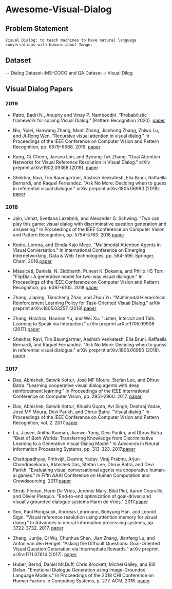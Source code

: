 
# Awesome-Visual-Dialog

## Problem Statement
    Visual Dialog: to teach machines to have natural language conversations with humans about Image.

## Dataset

--  Dialog Dataset-:MS-COCO and QA Dataset -: Visual Dilog

## Visual Dialog Papers


### 2019
- Patro, Badri N., Anupriy and Vinay P. Namboodiri. “Probabilistic framework for solving Visual Dialog.” (Pattern Recognition 2020). [paper](https://arxiv.org/pdf/1909.04800.pdf)

- Niu, Yulei, Hanwang Zhang, Manli Zhang, Jianhong Zhang, Zhiwu Lu, and Ji-Rong Wen. "Recursive visual attention in visual dialog." In Proceedings of the IEEE Conference on Computer Vision and Pattern Recognition, pp. 6679-6688. 2019. [paper](http://openaccess.thecvf.com/content_CVPR_2019/html/Niu_Recursive_Visual_Attention_in_Visual_Dialog_CVPR_2019_paper.html)

- Kang, Gi-Cheon, Jaeseo Lim, and Byoung-Tak Zhang. "Dual Attention Networks for Visual Reference Resolution in Visual Dialog." arXiv preprint arXiv:1902.09368 (2019). [paper](https://arxiv.org/abs/1902.09368)

- Shekhar, Ravi, Tim Baumgartner, Aashish Venkatesh, Elia Bruni, Raffaella Bernardi, and Raquel Fernandez. "Ask No More: Deciding when to guess in referential visual dialogue." arXiv preprint arXiv:1805.06960 (2018). [paper](https://arxiv.org/abs/1805.06960)

### 2018
- Jain, Unnat, Svetlana Lazebnik, and Alexander G. Schwing. "Two can play this game: visual dialog with discriminative question generation and answering." In Proceedings of the IEEE Conference on Computer Vision and Pattern Recognition, pp. 5754-5763. 2018.[paper](http://openaccess.thecvf.com/content_cvpr_2018/html/Jain_Two_Can_Play_CVPR_2018_paper.html)


- Kodra, Lorena, and Elinda Kajo Meçe. "Multimodal Attention Agents in Visual Conversation." In International Conference on Emerging Internetworking, Data & Web Technologies, pp. 584-596. Springer, Cham, 2018.[paper](https://link.springer.com/chapter/10.1007/978-3-319-75928-9_52)


- Massiceti, Daniela, N. Siddharth, Puneet K. Dokania, and Philip HS Torr. "FlipDial: A generative model for two-way visual dialogue." In Proceedings of the IEEE Conference on Computer Vision and Pattern Recognition, pp. 6097-6105. 2018.[paper](http://openaccess.thecvf.com/content_cvpr_2018/html/Massiceti_FlipDial_A_Generative_CVPR_2018_paper.html)

- Zhang, Jiaping, Tiancheng Zhao, and Zhou Yu. "Multimodal Hierarchical Reinforcement Learning Policy for Task-Oriented Visual Dialog." arXiv preprint arXiv:1805.03257 (2018).[paper](https://arxiv.org/abs/1805.03257)

- Zhang, Haichao, Haonan Yu, and Wei Xu. "Listen, Interact and Talk: Learning to Speak via Interaction." arXiv preprint arXiv:1705.09906 (2017).[paper](http://papers.nips.cc/paper/6962-visual-reference-resolution-using-attention-memory-for-visual-dialog)

- Shekhar, Ravi, Tim Baumgartner, Aashish Venkatesh, Elia Bruni, Raffaella Bernardi, and Raquel Fernandez. "Ask No More: Deciding when to guess in referential visual dialogue." arXiv preprint arXiv:1805.06960 (2018). [paper](https://arxiv.org/abs/1805.06960)


### 2017
- Das, Abhishek, Satwik Kottur, José MF Moura, Stefan Lee, and Dhruv Batra. "Learning cooperative visual dialog agents with deep reinforcement learning." In Proceedings of the IEEE International Conference on Computer Vision, pp. 2951-2960. 2017. [paper](http://openaccess.thecvf.com/content_iccv_2017/html/Das_Learning_Cooperative_Visual_ICCV_2017_paper.html)

- Das, Abhishek, Satwik Kottur, Khushi Gupta, Avi Singh, Deshraj Yadav, José MF Moura, Devi Parikh, and Dhruv Batra. "Visual dialog." In Proceedings of the IEEE Conference on Computer Vision and Pattern Recognition, vol. 2. 2017.[paper](http://openaccess.thecvf.com/content_cvpr_2017/html/Das_Visual_Dialog_CVPR_2017_paper.html)

- Lu, Jiasen, Anitha Kannan, Jianwei Yang, Devi Parikh, and Dhruv Batra. "Best of Both Worlds: Transferring Knowledge from Discriminative Learning to a Generative Visual Dialog Model." In Advances in Neural Information Processing Systems, pp. 313-323. 2017.[paper](http://papers.nips.cc/paper/6635-best-of-both-worlds-transferring-knowledge-from-discriminative-learning-to-a-generative-visual-dialog-model)

- Chattopadhyay, Prithvijit, Deshraj Yadav, Viraj Prabhu, Arjun Chandrasekaran, Abhishek Das, Stefan Lee, Dhruv Batra, and Devi Parikh. "Evaluating visual conversational agents via cooperative human-ai games." In Fifth AAAI Conference on Human Computation and Crowdsourcing. 2017.[paper](https://www.aaai.org/ocs/index.php/HCOMP/HCOMP17/paper/view/15936)

- Strub, Florian, Harm De Vries, Jeremie Mary, Bilal Piot, Aaron Courville, and Olivier Pietquin. "End-to-end optimization of goal-driven and visually grounded dialogue systems Harm de Vries." 2017.[paper](https://hal.inria.fr/hal-01549642/)

- Seo, Paul Hongsuck, Andreas Lehrmann, Bohyung Han, and Leonid Sigal. "Visual reference resolution using attention memory for visual dialog." In Advances in neural information processing systems, pp. 3722-3732. 2017. [paper](http://papers.nips.cc/paper/6962-visual-reference-resolution-using-attention-memory-for-visual-dialog)

- Zhang, Junjie, Qi Wu, Chunhua Shen, Jian Zhang, Jianfeng Lu, and Anton van den Hengel. "Asking the Difficult Questions: Goal-Oriented Visual Question Generation via Intermediate Rewards." arXiv preprint arXiv:1711.07614 (2017). [paper](https://arxiv.org/abs/1711.07614)

- Huber, Bernd, Daniel McDuff, Chris Brockett, Michel Galley, and Bill Dolan. "Emotional Dialogue Generation using Image-Grounded Language Models." In Proceedings of the 2018 CHI Conference on Human Factors in Computing Systems, p. 277. ACM, 2018. [paper](https://dl.acm.org/citation.cfm?id=3173851)







